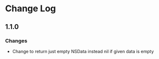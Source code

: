 
Change Log
==========================

1.1.0
--------------------------

### Changes

- Change to return just empty NSData instead nil if given data is empty
